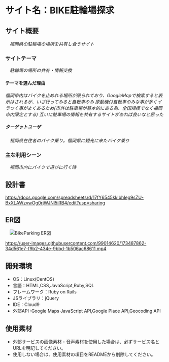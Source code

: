 # サイト名：BIKE駐輪場探求

## サイト概要
　*福岡県の駐輪場の場所を共有し合うサイト*
### サイトテーマ
　*駐輪場の場所の共有・情報交換*

#### テーマを選んだ理由
  *福岡市内はバイクを止めれる場所が限られており、GoogleMapで検索すると表示はされるが、いざ行ってみると自転車のみ*
  *原動機付自転車のみな事が多くイラつく事がよくあるため(市外は駐車場が基本的にある為、全国規模でなく福岡市内限定とする)*
  *互いに駐車場の情報を共有するサイトがあれば良いなと思った*

##### ターゲットユーザ
　*福岡県在住者のバイク乗り。福岡県に観光に来たバイク乗り*

### 主な利用シーン
　*福岡市内にバイクで遊びに行く時*

## 設計書
  https://docs.google.com/spreadsheets/d/17fY6545kklbhIeg9sZU-BxXLAWzvwOg0rjWJNl5iRB4/edit?usp=sharing

## ER図
　![BikeParking ER図](https://user-images.githubusercontent.com/99014620/170477455-fdcc4a0c-fb19-45b5-9a58-8359ed3a234f.png)


https://user-images.githubusercontent.com/99014620/173487862-34d561e7-f9b2-434e-9bbd-1b506ac68611.mp4


## 開発環境
- OS：Linux(CentOS)
- 言語：HTML,CSS,JavaScript,Ruby,SQL
- フレームワーク：Ruby on Rails
- JSライブラリ：jQuery
- IDE：Cloud9
- 外部API :Google Maps JavaScript API,Google Place API,Geocoding API

## 使用素材
- 外部サービスの画像素材・音声素材を使用した場合は、必ずサービス名とURLを明記してください。
- 使用しない場合は、使用素材の項目をREADMEから削除してください。
